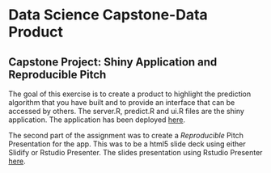 # Data Science Capstone-Data Product
## Capstone Project: Shiny Application and Reproducible Pitch

The goal of this exercise is to create a product to highlight the prediction algorithm that you have built and to provide an interface that can be accessed by others. The server.R, predict.R and ui.R files are the shiny application. The application has been deployed [here](https://sitinurillah.shinyapps.io/CapstonePredictiveTextModel/).

The second part of the assignment was to create a *Reproducible* Pitch Presentation for the app. This was to be a html5 slide deck using either Slidify or Rstudio Presenter. The slides presentation using Rstudio Presenter [here](http://rpubs.com/nurillah/Capstone_Predictive_Text_Model).

